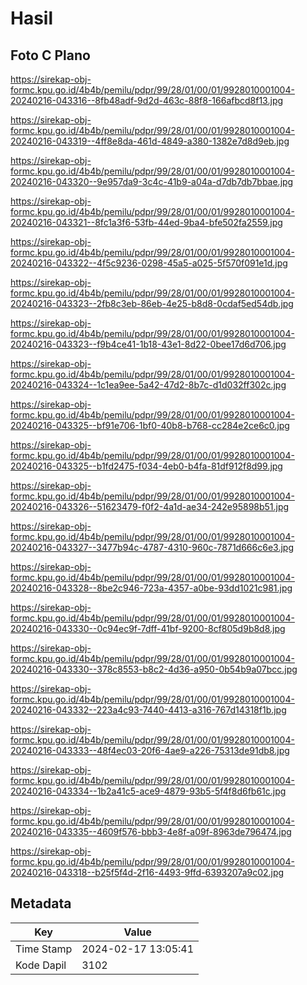 # Hasil

## Foto C Plano

https://sirekap-obj-formc.kpu.go.id/4b4b/pemilu/pdpr/99/28/01/00/01/9928010001004-20240216-043316--8fb48adf-9d2d-463c-88f8-166afbcd8f13.jpg

https://sirekap-obj-formc.kpu.go.id/4b4b/pemilu/pdpr/99/28/01/00/01/9928010001004-20240216-043319--4ff8e8da-461d-4849-a380-1382e7d8d9eb.jpg

https://sirekap-obj-formc.kpu.go.id/4b4b/pemilu/pdpr/99/28/01/00/01/9928010001004-20240216-043320--9e957da9-3c4c-41b9-a04a-d7db7db7bbae.jpg

https://sirekap-obj-formc.kpu.go.id/4b4b/pemilu/pdpr/99/28/01/00/01/9928010001004-20240216-043321--8fc1a3f6-53fb-44ed-9ba4-bfe502fa2559.jpg

https://sirekap-obj-formc.kpu.go.id/4b4b/pemilu/pdpr/99/28/01/00/01/9928010001004-20240216-043322--4f5c9236-0298-45a5-a025-5f570f091e1d.jpg

https://sirekap-obj-formc.kpu.go.id/4b4b/pemilu/pdpr/99/28/01/00/01/9928010001004-20240216-043323--2fb8c3eb-86eb-4e25-b8d8-0cdaf5ed54db.jpg

https://sirekap-obj-formc.kpu.go.id/4b4b/pemilu/pdpr/99/28/01/00/01/9928010001004-20240216-043323--f9b4ce41-1b18-43e1-8d22-0bee17d6d706.jpg

https://sirekap-obj-formc.kpu.go.id/4b4b/pemilu/pdpr/99/28/01/00/01/9928010001004-20240216-043324--1c1ea9ee-5a42-47d2-8b7c-d1d032ff302c.jpg

https://sirekap-obj-formc.kpu.go.id/4b4b/pemilu/pdpr/99/28/01/00/01/9928010001004-20240216-043325--bf91e706-1bf0-40b8-b768-cc284e2ce6c0.jpg

https://sirekap-obj-formc.kpu.go.id/4b4b/pemilu/pdpr/99/28/01/00/01/9928010001004-20240216-043325--b1fd2475-f034-4eb0-b4fa-81df912f8d99.jpg

https://sirekap-obj-formc.kpu.go.id/4b4b/pemilu/pdpr/99/28/01/00/01/9928010001004-20240216-043326--51623479-f0f2-4a1d-ae34-242e95898b51.jpg

https://sirekap-obj-formc.kpu.go.id/4b4b/pemilu/pdpr/99/28/01/00/01/9928010001004-20240216-043327--3477b94c-4787-4310-960c-7871d666c6e3.jpg

https://sirekap-obj-formc.kpu.go.id/4b4b/pemilu/pdpr/99/28/01/00/01/9928010001004-20240216-043328--8be2c946-723a-4357-a0be-93dd1021c981.jpg

https://sirekap-obj-formc.kpu.go.id/4b4b/pemilu/pdpr/99/28/01/00/01/9928010001004-20240216-043330--0c94ec9f-7dff-41bf-9200-8cf805d9b8d8.jpg

https://sirekap-obj-formc.kpu.go.id/4b4b/pemilu/pdpr/99/28/01/00/01/9928010001004-20240216-043330--378c8553-b8c2-4d36-a950-0b54b9a07bcc.jpg

https://sirekap-obj-formc.kpu.go.id/4b4b/pemilu/pdpr/99/28/01/00/01/9928010001004-20240216-043332--223a4c93-7440-4413-a316-767d14318f1b.jpg

https://sirekap-obj-formc.kpu.go.id/4b4b/pemilu/pdpr/99/28/01/00/01/9928010001004-20240216-043333--48f4ec03-20f6-4ae9-a226-75313de91db8.jpg

https://sirekap-obj-formc.kpu.go.id/4b4b/pemilu/pdpr/99/28/01/00/01/9928010001004-20240216-043334--1b2a41c5-ace9-4879-93b5-5f4f8d6fb61c.jpg

https://sirekap-obj-formc.kpu.go.id/4b4b/pemilu/pdpr/99/28/01/00/01/9928010001004-20240216-043335--4609f576-bbb3-4e8f-a09f-8963de796474.jpg

https://sirekap-obj-formc.kpu.go.id/4b4b/pemilu/pdpr/99/28/01/00/01/9928010001004-20240216-043318--b25f5f4d-2f16-4493-9ffd-6393207a9c02.jpg


## Metadata

| Key        | Value               |
| ---------- | ------------------- |
| Time Stamp | 2024-02-17 13:05:41 |
| Kode Dapil | 3102                |



